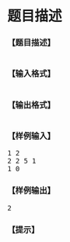# 题目描述


<h3>
【题目描述】
</h3>
<p>
<img src="/upload/image/20190629/20190629010421_70949.png" alt=""/> 
</p>
<h3>
【输入格式】
</h3>
<p>
<img src="/upload/image/20190629/20190629010429_58147.png" alt=""/> 
</p>
<h3>
【输出格式】
</h3>
<p>
<img src="/upload/image/20190629/20190629010437_99828.png" alt=""/> 
</p>
<h3>
【样例输入】
</h3>
<pre>1 2
2 2 5 1
1 0
</pre>
<h3>
【样例输出】
</h3>
<pre>2
</pre>
<h3>
【提示】
</h3>
<p>
<img src="/upload/image/20190629/20190629010448_20816.png" alt=""/> 
</p>
